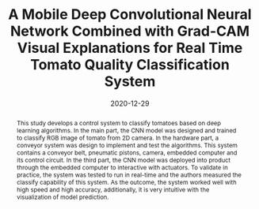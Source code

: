 ---
title: 'A Mobile Deep Convolutional Neural Network Combined with Grad-CAM Visual Explanations for Real Time Tomato Quality Classification System'

# Authors
# If you created a profile for a user (e.g. the default `admin` user), write the username (folder name) here
# and it will be replaced with their full name and linked to their profile.
authors:
  - admin
  - Bach-Duong Pham
  - Quang-Huy Vu

# Author notes (optional)
author_notes:
  # - 'Equal contribution'
  # - 'Equal contribution'

date: '2020-12-29'
doi: '10.1109/GTSD50082.2020.9303079'

# Schedule page publish date (NOT publication's date).
publishDate: '2020-12-29'

# Publication type.
# Accepts a single type but formatted as a YAML list (for Hugo requirements).
# Enter a publication type from the CSL standard.
publication_types: ['paper-conference']

# Publication name and optional abbreviated publication name.
publication: In *2020 5th International Conference on Green Technology and Sustainable Development (GTSD), pp. 321–325*
publication_short: In *2020 5th GTSD, pp. 321–325*

abstract: This study develops a control system to classify tomatoes based on deep learning algorithms. In the main part, the CNN model was designed and trained to classify RGB image of tomato from 2D camera. In the hardware part, a conveyor system was design to implement and test the algorithms. This system contains a conveyor belt, pneumatic pistons, camera, embedded computer and its control circuit. In the third part, the CNN model was deployed into product through the embedded computer to interactive with actuators. To validate in practice, the system was tested to run in real-time and the authors measured the classify capability of this system. As the outcome, the system worked well with high speed and high accuracy, additionally, it is very intuitive with the visualization of model prediction.

# Summary. An optional shortened abstract.
summary: 

tags:
  - Deep Learning
  - Image Classification
  - Convolutional Neural Network Architecture
  - Attention Map
  - Visual Explanation

# Display this page in the Featured widget?
featured: true

# Custom links (uncomment lines below)
# links:
# - name: Custom Link
#   url: http://example.org

url_pdf: ''
url_code: ''
url_dataset: ''
url_poster: ''
url_project: ''
url_slides: ''
url_source: 'https://ieeexplore.ieee.org/document/9303079'
url_video: ''

# Featured image
# To use, add an image named `featured.jpg/png` to your page's folder.
# image:
#   caption: 'Image credit: [**Unsplash**](https://unsplash.com/photos/pLCdAaMFLTE)'
#   focal_point: ''
#   preview_only: false

# Associated Projects (optional).
#   Associate this publication with one or more of your projects.
#   Simply enter your project's folder or file name without extension.
#   E.g. `internal-project` references `content/project/internal-project/index.md`.
#   Otherwise, set `projects: []`.
# projects:
#   - example

# Slides (optional).
#   Associate this publication with Markdown slides.
#   Simply enter your slide deck's filename without extension.
#   E.g. `slides: "example"` references `content/slides/example/index.md`.
#   Otherwise, set `slides: ""`.
# slides: example
---
